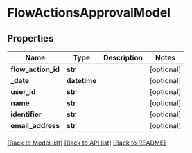 # FlowActionsApprovalModel

## Properties
Name | Type | Description | Notes
------------ | ------------- | ------------- | -------------
**flow_action_id** | **str** |  | [optional] 
**_date** | **datetime** |  | [optional] 
**user_id** | **str** |  | [optional] 
**name** | **str** |  | [optional] 
**identifier** | **str** |  | [optional] 
**email_address** | **str** |  | [optional] 

[[Back to Model list]](../README.md#documentation-for-models) [[Back to API list]](../README.md#documentation-for-api-endpoints) [[Back to README]](../README.md)

